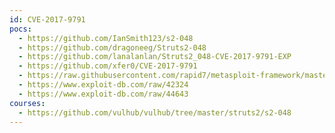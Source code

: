 ```yaml
---
id: CVE-2017-9791
pocs:
  - https://github.com/IanSmith123/s2-048
  - https://github.com/dragoneeg/Struts2-048
  - https://github.com/lanalanlan/Struts2_048-CVE-2017-9791-EXP
  - https://github.com/xfer0/CVE-2017-9791
  - https://raw.githubusercontent.com/rapid7/metasploit-framework/master/modules/exploits/multi/http/struts2_code_exec_showcase.rb
  - https://www.exploit-db.com/raw/42324
  - https://www.exploit-db.com/raw/44643
courses:
  - https://github.com/vulhub/vulhub/tree/master/struts2/s2-048
---
```

